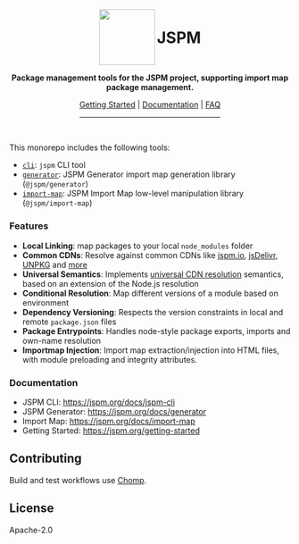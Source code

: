 <div align="center">
  <img style="display: inline-block; width: 100px; vertical-align: middle; margin-top: -1em;" src="https://jspm.org/jspm.png"/>
  <h1 style="display: inline-block">JSPM</h1>
<p><strong>Package management tools for the JSPM project, supporting import map package management.</strong></p>
<a href="https://jspm.org/getting-started">Getting Started</a> | <a href="https://jspm.org/docs/jspm-cli">Documentation</a> | <a href="https://jspm.org/faq">FAQ</a>
<br />
<hr style="width:50%"/>
</div>
<br />

This monorepo includes the following tools:

* [`cli`](./cli): `jspm` CLI tool
* [`generator`](./generator): JSPM Generator import map generation library (`@jspm/generator`)
* [`import-map`](./import-map): JSPM Import Map low-level manipulation library (`@jspm/import-map`)

### Features

* **Local Linking**: map packages to your local `node_modules` folder
* **Common CDNs**: Resolve against common CDNs like [jspm.io](https://jspm.io/), [jsDelivr](https://jsdelivr.com), [UNPKG](https://unpkg.com/) and [more](#customProviders)
* **Universal Semantics**: Implements [universal CDN resolution](https://jspm.org/docs/cdn-resolution) semantics, based on an extension of the Node.js resolution
* **Conditional Resolution**: Map different versions of a module based on environment
* **Dependency Versioning**: Respects the version constraints in local and remote `package.json` files
* **Package Entrypoints**: Handles node-style package exports, imports and own-name resolution
* **Importmap Injection**: Import map extraction/injection into HTML files, with module preloading and integrity attributes.

### Documentation

* JSPM CLI: https://jspm.org/docs/jspm-cli
* JSPM Generator: https://jspm.org/docs/generator
* Import Map: https://jspm.org/docs/import-map
* Getting Started: https://jspm.org/getting-started

## Contributing

Build and test workflows use [Chomp](https://chompbuild.com).

## License

Apache-2.0
